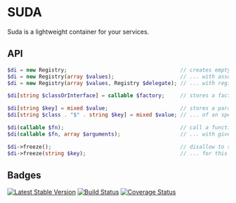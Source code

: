 SUDA
====

Suda is a lightweight container for your services.

API
---

```php
$di = new Registry;                                    // creates empty registry
$di = new Registry(array $values);                     // ... with assoc-array containing values or factories
$di = new Registry(array $values, Registry $delegate); // ... with registry to delegate dependencies

$di[string $classOrInterface] = callable $factory;     // stores a factory for abstract

$di[string $key] = mixed $value;                       // stores a parameter
$di[string $class . "$" . string $key] = mixed $value; // ... of an specific class

$di(callable $fn);                                     // call a function resolving it's parameters
$di(callable $fn, array $arguments);                   // ... with given arguments

$di->freeze();                                         // disallow to store values or factories
$di->freeze(string $key);                              // ... for this entry key
```

Badges
------

[![Latest Stable Version](https://poser.pugx.org/guide42/suda/v/stable.svg)](https://packagist.org/packages/guide42/suda)
[![Build Status](https://travis-ci.org/guide42/suda.svg?branch=master)](https://travis-ci.org/guide42/suda)
[![Coverage Status](https://coveralls.io/repos/github/guide42/suda/badge.svg?branch=master)](https://coveralls.io/github/guide42/suda)
